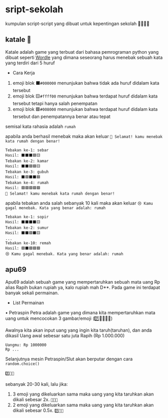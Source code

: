 # sript-sekolah
kumpulan script-script yang dibuat untuk kepentingan sekolah 🧑🏻‍💻🏫 

## katale 🔡
Katale adalah game yang terbuat dari bahasa pemrograman python yang dibuat seperti [Wordle](https://en.m.wikipedia.org/wiki/Wordle) yang dimana seseorang harus menebak sebuah kata yang terdiri dari 5 huruf

- Cara Kerja
1. emoji blok ⬛`#000000` menunjukan bahwa tidak ada huruf didalam kata tersebut
2. emoji blok 🟨`#ffff00` menunjukan bahwa terdapat huruf didalam kata tersebut tetapi hanya salah penempatan
3. emoji blok 🟩`#008000` menunjukan bahwa terdapat huruf didalam kata tersebut dan penempatannya benar atau tepat

semisal kata rahasia adalah `rumah`

apabila anda berhasil menebak maka akan keluar
```🎉 Selamat! kamu menebak kata rumah dengan benar!```

```
Tebakan ke-1: sebar
Hasil: ⬛⬛⬛🟩🟨
Tebakan ke-2: kamar
Hasil: ⬛⬛🟩🟩🟨
Tebakan ke-3: gubuh
Hasil: ⬛🟩⬛⬛🟩
Tebakan ke-4: rumah
Hasil: 🟩🟩🟩🟩🟩
🎉 Selamat! kamu menebak kata rumah dengan benar!
```

apabila tebakan anda salah sebanyak 10 kali maka akan keluar
```😢 Kamu gagal menebak. Kata yang benar adalah: rumah```

```
Tebakan ke-1: sopir
Hasil: ⬛⬛⬛⬛🟨
Tebakan ke-2: sumur
Hasil: ⬛⬛🟩⬛🟨
...
Tebakan ke-10: remah
Hasil: 🟩⬛🟩🟩🟩
😢 Kamu gagal menebak. Kata yang benar adalah: rumah
```

## apu69
Apu69 adalah sebuah game yang mempertaruhkan sebuah mata uang Rp alias Rapih bukan rupiah ya, kalo rupiah mah D**. Pada game ini terdapat banyak sekali permainan.

- List Permainan

• Petraspin
Petra adalah game yang dimana kita mempertaruhkan mata uang untuk mencocokan  3 gambar/emoji (7️⃣🍎🐵🎉🎱)

Awalnya kita akan input uang yang ingin kita taruh(taruhan), dan anda dikasil Uang awal sebesar satu juta Rapih (Rp 1.000.000)
```
Uangmu: Rp 1000000
Rp ...
```

Selanjutnya mesin Petraspin/Slut akan berputar dengan cara ```random.choice()```
```
7️⃣🍎🐵
```
sebanyak 20-30 kali, lalu jika:
1. 3 emoji yang dikeluarkan sama maka uang yang kita taruhkan akan dikali sebesar 2x. ```🎱🎱🎱```
2. 2 emoji yang dikeluarkan sama maka uang yang kita taruhkan akan dikali sebesar 0.5x. ```7️⃣🍎🍎```
